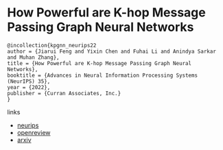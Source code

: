 # How Powerful are K-hop Message Passing Graph Neural Networks

```
@incollection{kpgnn_neurips22
author = {Jiarui Feng and Yixin Chen and Fuhai Li and Anindya Sarkar and Muhan Zhang},
title = {How Powerful are K-hop Message Passing Graph Neural Networks},
booktitle = {Advances in Neural Information Processing Systems (NeurIPS) 35},
year = {2022},
publisher = {Curran Associates, Inc.}
}
```

links
- [neurips](https://nips.cc/Conferences/2022/Schedule?showEvent=53551)
- [openreview](https://openreview.net/forum?id=nN3aVRQsxGd)
- [arxiv](https://arxiv.org/abs/2205.13328)

